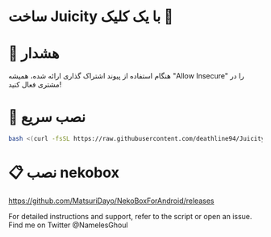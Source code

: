 # ساخت Juicity با یک کلیک 🚀

# 🚨 هشدار

هنگام استفاده از پیوند اشتراک گذاری ارائه شده، همیشه "Allow Insecure" را در مشتری فعال کنید!


# 🚀 نصب سریع

```bash
bash <(curl -fsSL https://raw.githubusercontent.com/deathline94/Juicity-Installer/main/juicity-installer.sh)

```

# 📋 نصب nekobox


https://github.com/MatsuriDayo/NekoBoxForAndroid/releases

For detailed instructions and support, refer to the script or open an issue.
Find me on Twitter @NamelesGhoul
